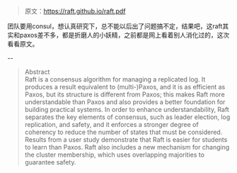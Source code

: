 > 原文：https://raft.github.io/raft.pdf

团队要用consul，想认真研究下，总不能以后出了问题搞不定，结果吧，这raft其实和paxos差不多，都是折磨人的小妖精，之前都是网上看着别人消化过的，这次看看原文。


-- 

> Abstract    
> Raft is a consensus algorithm for managing a replicated
log. It produces a result equivalent to (multi-)Paxos, and
it is as efficient as Paxos, but its structure is different
from Paxos; this makes Raft more understandable than
Paxos and also provides a better foundation for building
practical systems. In order to enhance understandability,
Raft separates the key elements of consensus, such as
leader election, log replication, and safety, and it enforces
a stronger degree of coherency to reduce the number of
states that must be considered. Results from a user study
demonstrate that Raft is easier for students to learn than
Paxos. Raft also includes a new mechanism for changing
the cluster membership, which uses overlapping majorities
to guarantee safety.